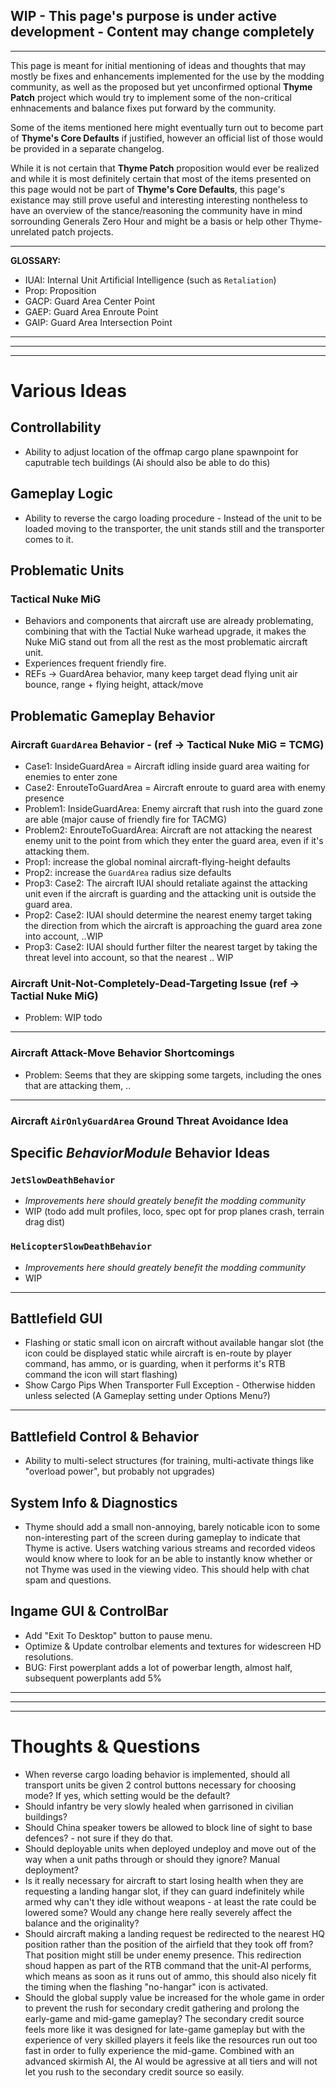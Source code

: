 ## WIP - This page's purpose is under active development - Content may change completely

***

This page is meant for initial mentioning of ideas and thoughts that may mostly be fixes and enhancements implemented for the use by the modding community, as well as the proposed but yet unconfirmed optional **Thyme Patch** project which would try to implement some of the non-critical enhnacements and balance fixes put forward by the community. 

Some of the items mentioned here might eventually turn out to become part of **Thyme's Core Defaults** if justified, however an official list of those would be provided in a separate changelog.

While it is not certain that **Thyme Patch** proposition would ever be realized and while it is most definitely certain that most of the items presented on this page would not be part of **Thyme's Core Defaults**, this page's existance may still prove useful and interesting interesting nontheless to have an overview of the stance/reasoning the community have in mind sorrounding Generals Zero Hour and might be a basis or help other Thyme-unrelated patch projects.


***

**GLOSSARY:**

* IUAI: Internal Unit Artificial Intelligence (such as `Retaliation`)
* Prop: Proposition
* GACP: Guard Area Center Point
* GAEP: Guard Area Enroute Point
* GAIP: Guard Area Intersection Point

***
***
***

# **Various Ideas**

## **Controllability**
* Ability to adjust location of the offmap cargo plane spawnpoint for caputrable tech buildings (Ai should also be able to do this)

## **Gameplay Logic**
* Ability to reverse the cargo loading procedure - Instead of the unit to be loaded moving to the transporter, the unit stands still and the transporter comes to it.

## **Problematic Units**
### Tactical Nuke MiG 
* Behaviors and components that aircraft use are already problemating, combining that with the Tactial Nuke warhead upgrade, it makes the Nuke MiG stand out from all the rest as the most problematic aircraft unit.
* Experiences frequent friendly fire.
* REFs -> GuardArea behavior, many keep target dead flying unit air bounce, range + flying height, attack/move

## **Problematic Gameplay Behavior**
### Aircraft `GuardArea` Behavior - (ref -> Tactical Nuke MiG = TCMG)
* Case1: InsideGuardArea = Aircraft idling inside guard area waiting for enemies to enter zone
* Case2: EnrouteToGuardArea = Aircraft enroute to guard area with enemy presence
* Problem1: InsideGuardArea: Enemy aircraft that rush into the guard zone are able (major cause of friendly fire for TACMG)
* Problem2: EnrouteToGuardArea: Aircraft are not attacking the nearest enemy unit to the point from which they enter the guard area, even if it's attacking them.
* Prop1: increase the global nominal aircraft-flying-height defaults
* Prop2: increase the `GuardArea` radius size defaults
* Prop3: Case2: The aircraft IUAI should retaliate against the attacking unit even if the aircraft is guarding and the attacking unit is outside the guard area.
* Prop2: Case2: IUAI should determine the nearest enemy target taking the direction from which the aircraft is approaching the guard area zone into account, ..WIP
* Prop3: Case2: IUAI should further filter the nearest target by taking the threat level into account, so that the nearest .. WIP


### Aircraft Unit-Not-Completely-Dead-Targeting Issue (ref -> Tactial Nuke MiG)
* Problem: WIP todo

***

### Aircraft Attack-Move Behavior Shortcomings
* Problem: Seems that they are skipping some targets, including the ones that are attacking them, ..

***

### Aircraft `AirOnlyGuardArea` Ground Threat Avoidance Idea

## **Specific _BehaviorModule_ Behavior Ideas**
### `JetSlowDeathBehavior` 
* _Improvements here should greately benefit the modding community_
* WIP (todo add mult profiles, loco, spec opt for prop planes crash, terrain drag dist)

### `HelicopterSlowDeathBehavior`
* _Improvements here should greately benefit the modding community_
* WIP

***

## Battlefield GUI
* Flashing or static small icon on aircraft without available hangar slot (the icon could be displayed static while aircraft is en-route by player command, has ammo, or is guarding, when it performs it's RTB command the icon will start flashing)
* Show Cargo Pips When Transporter Full Exception - Otherwise hidden unless selected (A Gameplay setting under Options Menu?)

***

## Battlefield Control & Behavior
* Ability to multi-select structures (for training, multi-activate things like "overload power", but probably not upgrades) 

## System Info & Diagnostics
* Thyme should add a small non-annoying, barely noticable icon to some non-interesting part of the screen during gameplay to indicate that Thyme is active. Users watching various streams and recorded videos would know where to look for an be able to instantly know whether or not Thyme was used in the viewing video. This should help with chat spam and questions.

## Ingame GUI & ControlBar
* Add "Exit To Desktop" button to pause menu.
* Optimize & Update controlbar elements and textures for widescreen HD resolutions.
* BUG: First powerplant adds a lot of powerbar length, almost half, subsequent powerplants add 5%

***
***
***

# **Thoughts & Questions**
* When reverse cargo loading behavior is implemented, should all transport units be given 2 control buttons necessary for choosing mode? If yes, which setting would be the default?
* Should infantry be very slowly healed when garrisoned in civilian buildings?
* Should China speaker towers be allowed to block line of sight to base defences? - not sure if they do that.
* Should deployable units when deployed undeploy and move out of the way when a unit paths through or should they ignore? Manual deployment?
* Is it really necessary for aircraft to start losing health when they are requesting a landing hangar slot, if they can guard indefinitely while armed why can't they idle without weapons - at least the rate could be lowered some? Would any change here really severely affect the balance and the originality?
* Should aircraft making a landing request be redirected to the nearest HQ position rather than the position of the airfield that they took off from? That position might still be under enemy presence. This redirection shoud happen as part of the RTB command that the unit-AI performs, which means as soon as it runs out of ammo, this should also nicely fit the timing when the flashing "no-hangar" icon is activated.
* Should the global supply value be increased for the whole game in order to prevent the rush for secondary credit gathering and prolong the early-game and mid-game gameplay? The secondary credit source feels more like it was designed for late-game gameplay but with the experience of very skilled players it feels like the resources run out too fast in order to fully experience the mid-game. Combined with an advanced skirmish AI, the AI would be agressive at all tiers and will not let you rush to the secondary credit source so easily.
